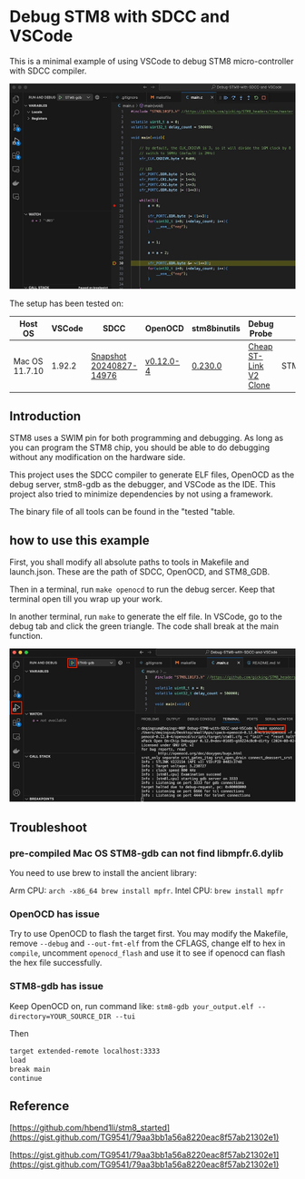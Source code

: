 # Debug STM8 with SDCC and VSCode

This is a minimal example of using VSCode to debug STM8 micro-controller with SDCC compiler. 

![Debugging in VSCode](https://raw.githubusercontent.com/DeqingSun/Debug-STM8-with-SDCC-and-VSCode/main/img/openocd.jpg)

The setup has been tested on:

| Host OS        | VSCode  | SDCC    | OpenOCD | stm8binutils | Debug Probe | Target |
| --------       | ------- | ------- | ------- | ------- | ------- | ------- |
| Mac OS 11.7.10 | 1.92.2  | [Snapshot 20240827-14976](https://sdcc.sourceforge.net/snap.php) | [v0.12.0-4](https://github.com/xpack-dev-tools/openocd-xpack/releases) | [0.230.0](https://sourceforge.net/projects/platformio-storage/files/packages/) | [Cheap ST-Link V2 Clone](https://www.adafruit.com/product/2548) | STM8L101F3U6

## Introduction

STM8 uses a SWIM pin for both programming and debugging. As long as you can program the STM8 chip, you should be able to do debugging without any modification on the hardware side. 

This project uses the SDCC compiler to generate ELF files, OpenOCD as the debug server, stm8-gdb as the debugger, and VSCode as the IDE. This project also tried to minimize dependencies by not using a framework. 

The binary file of all tools can be found in the "tested "table.

## how to use this example

First, you shall modify all absolute paths to tools in Makefile and launch.json. These are the path of SDCC, OpenOCD, and STM8_GDB.

Then in a terminal, run ```make openocd``` to run the debug sercer. Keep that terminal open till you wrap up your work. 

In another terminal, run ```make``` to generate the elf file. In VSCode, go to the debug tab and click the green triangle. The code shall break at the main function.

![steps in VSCode](https://raw.githubusercontent.com/DeqingSun/Debug-STM8-with-SDCC-and-VSCode/main/img/debug_step.jpg)

## Troubleshoot

### pre-compiled Mac OS STM8-gdb can not find libmpfr.6.dylib

You need to use brew to install the ancient library:

Arm CPU: ```arch -x86_64 brew install mpfr```. Intel CPU: ```brew install mpfr```

### OpenOCD has issue

Try to use OpenOCD to flash the target first. You may modify the Makefile, remove ```--debug``` and ```--out-fmt-elf``` from the CFLAGS, change elf to hex in ```compile```, uncomment ```openocd_flash``` and use it to see if openocd can flash the hex file successfully.

### STM8-gdb has issue

Keep OpenOCD on, run command like: ```stm8-gdb your_output.elf --directory=YOUR_SOURCE_DIR --tui```

Then

```
target extended-remote localhost:3333
load
break main
continue
```

## Reference

[https://github.com/hbend1li/stm8_started](https://gist.github.com/TG9541/79aa3bb1a56a8220eac8f57ab21302e1)

[https://gist.github.com/TG9541/79aa3bb1a56a8220eac8f57ab21302e1](https://gist.github.com/TG9541/79aa3bb1a56a8220eac8f57ab21302e1)

   
